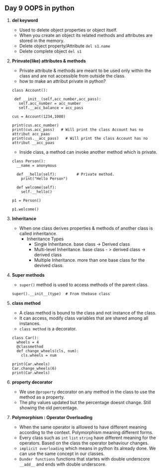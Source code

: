 ## Day 9 OOPS in python

1. **del keyword**
   - Used to delete object properties or object itself.
   - When you create an object its related methods and attributes are stored in the memory.
   - Delete object property/Attribute `del s1.name`
   - Delete complete object `del s1`
     
2. **Prinvate(like) attributes & methods**
   - Private attribute & methods are meant to be used only within the class and are not accessible from outside the class.
   - how to make an attribut private in python?
   ```
   class Account():

    def __init__(self,acc_number,acc_pass):
      self.acc_number = acc_number
      self.__acc_balance = acc_pass

   cus = Account(1234,1000)

   print(cus.acc_number)
   print(cus.acc_pass)   # Will print the class Account has no attribut acc_paas
   print(cus.__acc_pass)   # Will print the class Account has no attribut __acc_paas
   ```
   - Inside class, a method can invoke another method which is private.
   ```
   class Person():
     __name = anonymous

     def __hello(self):         # Private method.
       print("Hello Person")

     def welcome(self):
       self.__hello()

   p1 = Person()

   p1.welcome()
   ```

3. **Inheritance**
   - When one class derives properties & methods of another class is called inheritance.
     - Inheritance Types
       - Single Inheritance.  base class -> Derived class
       - Multi-level Inheritance. base class - > derived class -> derived class
       - Multiple Inheritance. more than one base class for the devived class.
      
4. **Super methods**
   - `super()` method is used to access methods of the parent class.
   ```
   super().__init__(type)  # From thebase class
   ```
5. **class method**
   - A class method is bound to the class and not instance of the class.
   - It can access, modify class variables that are shared among all instances.
   - `class method` is a decorator.
   ```
   class Car():
     wheels = 4
     @classmethod
     def change_wheels(cls, num):
       cls.wheels = num

   print(Car.wheels)
   Car.change_wheels(6)
   print(Car.wheels)
   ```
       
6. **property decorator**
   - We use `@property` decorator on any method in the class to use the method as a property.
   - The phy values updated but the percentage doesnt change. Still showing the old percentage.

7. **Polymorphism : Operator Overloading**
   - When the same operator is alllowed to have different meaning according to the context. Polymorphism meaning different forms.
   - Every class such as `int` `list` `string` have different meaning for the operators. Based on the class the operator behaviour changes.
   - `implicit overloading` which means in python its already done. We can use the same concept in our classes.
   - `Dunder functions` functions that startes with double underscore `__add__` and ends with double underscore. 
   
